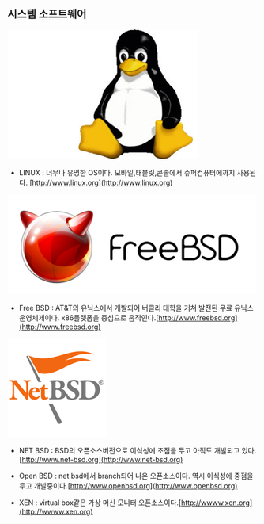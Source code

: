## 시스템 소프트웨어

![](/assets/linux.jpg)

* LINUX : 너무나 유명한 OS이다. 모바일,태블릿,콘솔에서 슈퍼컴퓨터에까지 사용된다. [http://www.linux.org](http://www.linux.org)

![](/assets/Freebsd_logo.svg)

* Free BSD : AT&T의 유닉스에서 개발되어 버클리 대학을 거쳐 발전된 무료 유닉스 운영체제이다. x86플랫폼을 중심으로 움직인다.[http://www.freebsd.org](http://www.freebsd.org)

![](/assets/NetBSD.png)

* NET BSD : BSD의 오픈소스버전으로 이식성에 초점을 두고 아직도 개발되고 있다.[http://www.net-bsd.org](http://www.net-bsd.org)



* Open BSD : net bsd에서 branch되어 나온 오픈소스이다. 역시 이식성에 중점을 두고 개발중이다.[http://www.openbsd.org](http://www.openbsd.org)
* XEN : virtual box같은 가상 머신 모니터 오픈소스이다.[http://wwww.xen.org](http://wwww.xen.org)



